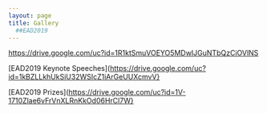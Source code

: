 ```yaml
---
layout: page
title: Gallery
  ##EAD2019
---
```


https://drive.google.com/uc?id=1R1ktSmuVOEYO5MDwIJGuNTbQzCiOVlNS

[EAD2019 Keynote Speeches](https://drive.google.com/uc?id=1kBZLLkhUkSiU32WSIcZ1iArGeUUXcmvV}

[EAD2019 Prizes](https://drive.google.com/uc?id=1V-1710Zlae6vFrVnXLRnKkOd06HrCl7W}
